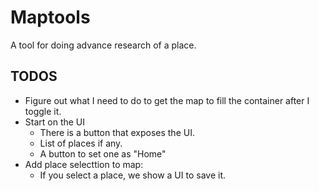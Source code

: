 # Maptools

A tool for doing advance research of a place.

## TODOS

- Figure out what I need to do to get the map to fill the container after I toggle it.
- Start on the UI
    - There is a button that exposes the UI.
    - List of places if any.
    - A button to set one as "Home"
- Add place selecttion to map:
    - If you select a place, we show a UI to save it.
